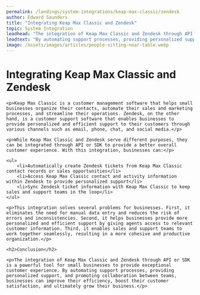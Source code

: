 ```yaml
---
permalink: /landings/system-integrations/keap-max-classic/zendesk
author: Edward Saunders
title: "Integrating Keap Max Classic and Zendesk"
topic: System Integration
leadhead: "The integration of Keap Max Classic and Zendesk through API or SDK is a powerful tool for small businesses to provide exceptional customer experience"
leadtext: "By automating support processes, providing personalized support, and promoting collaboration between teams, businesses can improve their efficiency, boost their customer satisfaction, and ultimately grow their business."
image: /assets/images/articles/people-sitting-near-table.webp
---
```

<div class="arttext">	<h1>Integrating Keap Max Classic and Zendesk</h1>
	
	<p>Keap Max Classic is a customer management software that helps small businesses organize their contacts, automate their sales and marketing processes, and streamline their operations. Zendesk, on the other hand, is a customer support software that enables businesses to provide personalized and efficient support to their customers through various channels such as email, phone, chat, and social media.</p>
	
	<p>While Keap Max Classic and Zendesk serve different purposes, they can be integrated through API or SDK to provide a better overall customer experience. With this integration, businesses can:</p>
	
	<ul>
		<li>Automatically create Zendesk tickets from Keap Max Classic contact records or sales opportunities</li>
		<li>Access Keap Max Classic contact and activity information within Zendesk to provide personalized support</li>
		<li>Sync Zendesk ticket information with Keap Max Classic to keep sales and support teams in the loop</li>
	</ul>
	
	<p>This integration solves several problems for businesses. First, it eliminates the need for manual data entry and reduces the risk of errors and inconsistencies. Second, it helps businesses provide more personalized and efficient support by giving agents access to relevant customer information. Third, it enables sales and support teams to work together seamlessly, resulting in a more cohesive and productive organization.</p>
	
	<h2>Conclusion</h2>
	
	<p>The integration of Keap Max Classic and Zendesk through API or SDK is a powerful tool for small businesses to provide exceptional customer experience. By automating support processes, providing personalized support, and promoting collaboration between teams, businesses can improve their efficiency, boost their customer satisfaction, and ultimately grow their business.</p>
</div>
